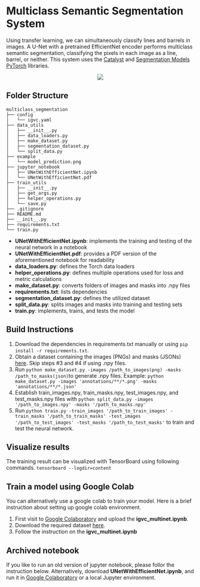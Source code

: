 # Multiclass Semantic Segmentation System

Using transfer learning, we can simultaneously classify lines and barrels in images. A U-Net with a pretrained EfficientNet encoder performs multiclass semantic segmentation, classifying the pixels in each image as a line, barrel, or neither. This system uses the [Catalyst](https://github.com/catalyst-team/catalyst) and [Segmentation Models PyTorch](https://github.com/qubvel/segmentation_models.pytorch) libraries. 

<p align="center">
  <img src="https://github.com/suhacker1/igvc-software/blob/multiclass_segmentation/igvc_perception/src/multiclass_segmentation/model_prediction.png">
</p>

## Folder Structure 
```
multiclass_segmentation
├── config
│   └── igvc.yaml
├── data_utils
│   ├── __init__.py
│   ├── data_loaders.py
│   ├── make_dataset.py
│   ├── segmentation_dataset.py
│   └── split_data.py
├── example
│   └── model_prediction.png
├── jupyter_notebook
│   ├── UNetWithEfficientNet.ipynb
│   └── UNetWithEfficientNet.pdf
├── train_utils
│   ├── __init__.py
│   ├── get_args.py
│   ├── helper_operations.py
│   └── save.py
├── .gitignore
├── README.md
├── __init__.py
├── requirements.txt
└── train.py
```
+ **UNetWithEfficientNet.ipynb**: implements the training and testing of the neural network in a notebook
+ **UNetWithEfficientNet.pdf**: provides a PDF version of the aforementioned notebook for readability
+ **data_loaders.py**: defines the Torch data loaders
+ **helper_operations.py**: defines multiple operations used for loss and metric calculations
+ **make_dataset.py**: converts folders of images and masks into .npy files
+ **requirements.txt**: lists dependencies
+ **segmentation_dataset.py**: defines the utilized dataset
+ **split_data.py**: splits images and masks into training and testing sets
+ **train.py**: implements, trains, and tests the model

## Build Instructions 

1. Download the dependencies in requirements.txt manually or using `pip install -r requirements.txt`. 
2. Obtain a dataset containing the images (PNGs) and masks (JSONs) [here](https://cloud.robojackets.org/apps/files/?dir=/RoboNav/Software/dataset/robonav_dataset&fileid=351245). Skip steps #3 and #4 if using .npy files.
3. Run `python make_dataset.py -images /path_to_images(png) -masks /path_to_masks(json)`to generate .npy files. Example: `python make_dataset.py -images 'annotations/**/*.png' -masks 'annotations/**/*.json'`
4. Establish train_images.npy, train_masks.npy, test_images.npy, and test_masks.npy files with `python split_data.py -images '/path_to_images.npy' -masks '/path_to_masks.npy'` 
5. Run `python train.py -train_images '/path_to_train_images' -train_masks '/path_to_train_masks' -test_images '/path_to_test_images' -test_masks '/path_to_test_masks'` to train and test the neural network.

## Visualize results
The training result can be visualized with TensorBoard using following commands.
`tensorboard --logdir=content`

## Train a model using Google Colab
You can alternatively use a google colab to train your model. Here is a brief instruction about setting up google colab environment.
1. First visit to [Google Colaboratory](https://colab.research.google.com/notebooks/intro.ipynb#recent=true) and upload the **igvc_multinet.ipynb**.
2. Download the required dataset [here](https://cloud.robojackets.org/apps/files/?dir=/RoboNav/Software/dataset/robonav_dataset&fileid=351245). 
3. Follow the instruction on the **igvc_multinet.ipynb**

## Archived notebook
If you like to run an old version of jupyter notebook, please follor the instruction below.
Alternatively, download **UNetWithEfficientNet.ipynb**, and run it in [Google Colaboratory](https://colab.research.google.com/notebooks/intro.ipynb#recent=true) or a local Jupyter environment. 
